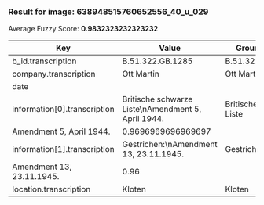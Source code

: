 ### Result for image: 638948515760652556_40_u_029
Average Fuzzy Score: **0.9832323232323232**
<small>

| Key | Value | Ground Truth | Score |
| --- | --- | --- | --- |
| b_id.transcription | B.51.322.GB.1285 | B.51.322.GB.1285. | 0.9696969696969697 |
| company.transcription | Ott Martin | Ott Martin | 1.0 |
| date |  |  | 1.0 |
| information[0].transcription | Britische schwarze Liste\nAmendment 5, April 1944. | Britische schwarze Liste
Amendment 5, April 1944. | 0.9696969696969697 |
| information[1].transcription | Gestrichen:\nAmendment 13, 23.11.1945. | Gestrichen:
Amendment 13, 23.11.1945. | 0.96 |
| location.transcription | Kloten | Kloten | 1.0 |

</small>
